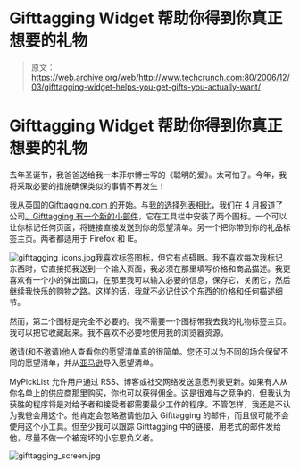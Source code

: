 # Gifttagging Widget 帮助你得到你真正想要的礼物

> 原文：<https://web.archive.org/web/http://www.techcrunch.com:80/2006/12/03/gifttagging-widget-helps-you-get-gifts-you-actually-want/>

# Gifttagging Widget 帮助你得到你真正想要的礼物

去年圣诞节，我爸爸送给我一本菲尔博士写的《聪明的爱》。太可怕了。今年，我将采取必要的措施确保类似的事情不再发生！

我从英国的[Gifttagging.com 的](https://web.archive.org/web/20210306181734/http://www.gifttagging.com/)开始。与[我的选择列表](https://web.archive.org/web/20210306181734/http://www.mypicklist.com/)相比，我们在 4 月报道了公司[。Gifttagging 有一个新的](https://web.archive.org/web/20210306181734/http://www.beta.techcrunch.com/2006/04/03/two-new-shopping-lists-with-different-goals/)[小部件](https://web.archive.org/web/20210306181734/http://www.gifttagging.com/get/widgetstart)，它在工具栏中安装了两个图标。一个可以让你标记任何页面，将链接直接发送到你的愿望清单。另一个把你带到你的礼品标签主页。两者都适用于 Firefox 和 IE。

![gifttagging_icons.jpg](img/2ae378bc99b4ee8b55ec6489508b918f.png)我喜欢标签图标，但它有点碍眼。我不喜欢每次我标记东西时，它直接把我送到一个输入页面，我必须在那里填写价格和商品描述。我更喜欢有一个小的弹出窗口，在那里我可以输入必要的信息，保存它，关闭它，然后继续我快乐的购物之路。这样的话，我就不必记住这个东西的价格和任何描述细节。

然而，第二个图标是完全不必要的。我不需要一个图标带我去我的礼物标签主页。我可以把它收藏起来。我不喜欢不必要地使用我的浏览器资源。

邀请(和不邀请)他人查看你的愿望清单真的很简单。您还可以为不同的场合保留不同的愿望清单，并从[亚马逊](https://web.archive.org/web/20210306181734/http://www.beta.techcrunch.com/tag/Amazon/)导入愿望清单。

MyPickList 允许用户通过 RSS、博客或社交网络发送意愿列表更新。如果有人从你名单上的供应商那里购买，你也可以获得佣金。这是很难与之竞争的，但我认为获胜的程序将是对给予者和接受者都需要最少工作的程序。不管怎样，我还是不认为我爸会用这个。他肯定会忽略邀请他加入 Gifttagging 的邮件，而且很可能不会使用这个小工具。但至少我可以跟踪 Gifttagging 中的链接，用老式的邮件发给他，尽量不做一个被宠坏的小忘恩负义者。

![gifttagging_screen.jpg](img/af3acdd4eef335646226cec2feceb634.png)